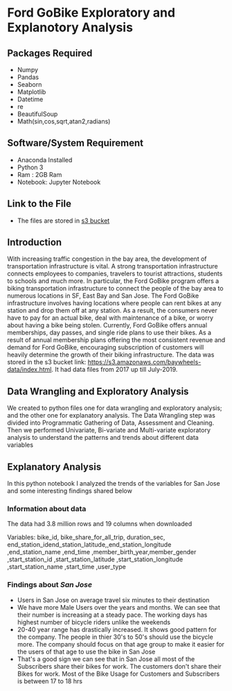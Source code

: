 # Ford GoBike Exploratory and Explanotory Analysis

## Packages Required
* Numpy
* Pandas
* Seaborn
* Matplotlib
* Datetime
* re
* BeautifulSoup
* Math(sin,cos,sqrt,atan2,radians)

## Software/System Requirement
* Anaconda Installed
* Python 3
* Ram : 2GB Ram
* Notebook: Jupyter Notebook

## Link to the File
* The files are stored in [s3 bucket](('https://s3.amazonaws.com/baywheels-data'))

## Introduction
With increasing traffic congestion in the bay area, the development of transportation infrastructure is vital. A strong transportation infrastructure connects employees to companies, travelers to tourist attractions, students to schools and much more. In particular, the Ford GoBike program offers a biking transportation infrastructure to connect the people of the bay area to numerous locations in SF, East Bay and San Jose. The Ford GoBike infrastructure involves having locations where people can rent bikes at any station and drop them off at any station. As a result, the consumers never have to pay for an actual bike, deal with maintenance of a bike, or worry about having a bike being stolen. Currently, Ford GoBike offers annual memberships, day passes, and single ride plans to use their bikes. As a result of annual membership plans offering the most consistent revenue and demand for Ford GoBike, encouraging subscription of customers will heavily determine the growth of their biking infrastructure. The data was stored in the s3 bucket link: https://s3.amazonaws.com/baywheels-data/index.html. It had data files from 2017 up till July-2019.

## Data Wrangling and Exploratory Analysis
We created to python files one for data wrangling and exploratory analysis; and the other one for explanatory analysis. The Data Wrangling step was divided into Programmatic Gathering of Data, Assessment and Cleaning. Then we performed Univariate, Bi-variate and Multi-variate exploratory analysis to understand the patterns and trends about different data variables

## Explanatory Analysis
In this python notebook I analyzed the trends of the variables for San Jose and some interesting findings shared below

### Information about data
The data had 3.8 million rows and 19 columns when downloaded 

Variables:
bike_id, bike_share_for_all_trip, duration_sec, end_station_idend_station_latitude,,end_station_longitude ,end_station_name ,end_time ,member_birth_year,member_gender ,start_station_id ,start_station_latitude ,start_station_longitude ,start_station_name ,start_time ,user_type


### Findings about  *San Jose*
* Users in San Jose on average travel six minutes to their destination
* We have more Male Users over the years and months. We can see that their number is increasing at a steady pace. The working days has highest number of bicycle riders unlike the weekends
* 20-40 year range has drastically increased. It shows good pattern for the company. The people in thier 30's to 50's should use the bicycle more. The company should focus on that age group to make it easier for the users of that age to use the bike in San Jose
* That's a good sign we can see that in San Jose all most of the Subscribers share their bikes for work. The customers don't share their Bikes for work. Most of the Bike Usage for Customers and Subscribers is between 17 to 18 hrs


```python

```
